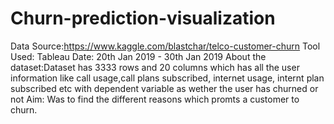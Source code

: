 # Churn-prediction-visualization
Data Source:https://www.kaggle.com/blastchar/telco-customer-churn
Tool Used: Tableau
Date: 20th Jan 2019 - 30th Jan 2019
About the dataset:Dataset has 3333 rows and 20 columns which has all the user information like call usage,call plans subscribed, internet usage, internt plan subscribed etc with dependent variable as wether the user has churned or not 
Aim: Was to find the different reasons which promts a customer to churn.
